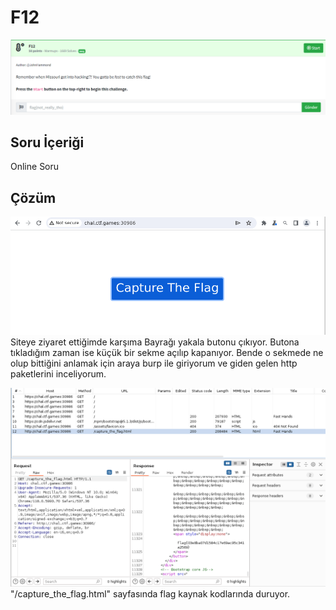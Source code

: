 # F12
![Soru](https://github.com/mel4mi/Huntress2023-Writeups/blob/main/Depo/Warmups/F12/Screenshot_1.png)
## Soru İçeriği
Online Soru

## Çözüm
![](https://github.com/mel4mi/Huntress2023-Writeups/blob/main/Depo/Warmups/F12/Screenshot_2.png)
Siteye ziyaret ettiğimde karşıma Bayrağı yakala butonu çıkıyor. Butona tıkladığım zaman ise küçük bir sekme açılıp kapanıyor. Bende o sekmede ne olup bittiğini anlamak için araya burp ile giriyorum ve giden gelen http paketlerini inceliyorum.

![](https://github.com/mel4mi/Huntress2023-Writeups/blob/main/Depo/Warmups/F12/Screenshot_3.png)
"/capture_the_flag.html" sayfasında flag kaynak kodlarında duruyor.


